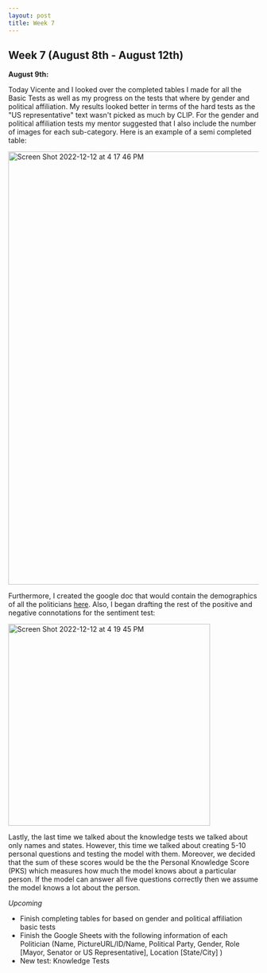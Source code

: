 ```yaml
---
layout: post
title: Week 7
---
```


## Week 7 (August 8th - August 12th)

**August 9th:** <br/>  

Today Vicente and I looked over the completed tables I made for all the Basic Tests as well as my progress on the tests that where by gender and political affiliation. My results looked better in terms of the hard tests as the "US representative" text wasn't picked as much by CLIP. For the gender and political affiliation tests my mentor suggested that I also include the number of images for each sub-category. Here is an example of a semi completed table: 

<img width="871" alt="Screen Shot 2022-12-12 at 4 17 46 PM" src="https://user-images.githubusercontent.com/52052151/207193814-3d88b19e-0426-4605-824a-74ae0af25efb.png">

Furthermore, I created the google doc that would contain the demographics of all the politicians [here](https://docs.google.com/spreadsheets/d/1NHBhyhh3_KRQwJAFajz0STcwMBkNhojbgXi5E0LW_F4/edit?usp=sharing). Also, I began drafting the rest of the positive and negative connotations for the sentiment test:

<img width="406" alt="Screen Shot 2022-12-12 at 4 19 45 PM" src="https://user-images.githubusercontent.com/52052151/207194490-47795354-6ed7-46cd-be4b-6c58c428a99e.png">

Lastly, the last time we talked about the knowledge tests we talked about only names and states. However, this time we talked about creating 5-10 personal questions and testing the model with them. Moreover, we decided that the sum of these scores would be the the Personal Knowledge Score (PKS) which measures how much the model knows about a particular person. If the model can answer all five questions correctly then we assume the model knows a lot about the person. 

*Upcoming* 
- Finish completing tables for based on gender and political affiliation basic tests
- Finish the Google Sheets with the following information of each Politician (Name, PictureURL/ID/Name, Political Party, Gender, Role [Mayor, Senator or US Representative], Location [State/City]
)
- New test: Knowledge Tests


